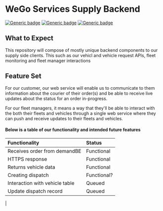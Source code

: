 # WeGo Services Supply Backend #
[![Generic badge](https://img.shields.io/badge/version-1.1.0-<COLOR>.svg)](https://shields.io/)
[![Generic badge](https://img.shields.io/badge/build-unstable-red.svg)](https://shields.io/) 
[![Generic badge](https://img.shields.io/badge/code_style-SWETeam22-teal.svg)](https://github.com/komoto415/COSC3339/blob/master/Trying%20Markdown/StyleAndDirectoryGuide.md)

## What to Expect ##
This repository will compose of mostly unique backend components to our supply side clients. This such as our vehicl
and vehicle request APIs, fleet monitoring and fleet manager interactions
 
## Feature Set ##
For our customer, our web service will enable us to communicate to them information about the courier of their order(s)
and be able to receive live updates about the status for an order in-progress. 

For our fleet managers, it means a way that they'll be able to interact with the both their fleets and vehicles through
a single web service where they can push and receive updates to their fleets and vehicles.  

#### Below is a table of our functionality and intended future features ####
|Functionality                  |Status     
|:---                           |:---
|Receives order from demandBE   |Functional
|HTTPS response                 |Functional
|Returns vehicle data           |Functional
|Creating dispatch              |Functional?
|Interaction with vehicle table |Queued
|Update dispatch record         |Queued
|